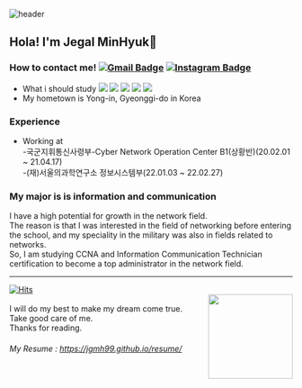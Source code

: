 ![header](https://capsule-render.vercel.app/api?type=Waving&color=6699FF&height=145&section=header&text=Jegal%20MinHyuk&fontSize=35&&fontColor=FFFFFF)
## Hola! I'm Jegal MinHyuk👋 </br> 
### How to contact me! [![Gmail Badge](https://img.shields.io/badge/Gmail-D14836?style=flat&logo=Gmail&logoColor=white)](mailto:jooa12342@gmail.com) [![Instagram Badge](https://img.shields.io/badge/Instagram-FFFFFF?style=flat&logo=Instagram&logoColor=Gray)](https://www.instagram.com/jgmh__99)
- What i should study 
<img src="https://img.shields.io/badge/Cisco-3776AB?style=for-the-badge&logo=Cisco&logoColor=white"><a>
<img src="https://img.shields.io/badge/HTML5-E34F26?style=flat-square&logo=HTML5&logoColor=white"/></a>
<img src="https://img.shields.io/badge/JavaScript-F7DF1E?style=flat-square&logo=JavaScript&logoColor=white"/></a>
<img src="https://img.shields.io/badge/MySQL-4479A1?style=flat-square&logo=MySQL&logoColor=white"/></a>
<img src="https://img.shields.io/badge/Linux-FCC624?style=flat-squar&logo=Linux&logoColor=white"/></a><br>
- My hometown is Yong-in, Gyeonggi-do in Korea

### Experience
- Working at </br>
   -국군지휘통신사령부-Cyber Network Operation Center B1(상황반)(20.02.01 ~ 21.04.17)</br> 
   -(재)서울의과학연구소 정보시스템부(22.01.03 ~ 22.02.27)</br>
### My major is is information and communication
I have a high potential for growth in the network field.</br> The reason is that I was interested in the field of networking before entering the school, and my speciality in the military was also in fields related to networks.</br> So, I am studying CCNA and Information Communication Technician certification to become a top administrator in the network field.
* * *
[![Hits](https://hits.seeyoufarm.com/api/count/incr/badge.svg?url=https%3A%2F%2Fgithub.com%2Fhaesoo9410&count_bg=%23EB8B10&title_bg=%23684327&icon=&icon_color=%23E7E7E7&title=VISIT&edge_flat=false)](https://github.com/jgmh99)</br>
<img align='right' src="https://github-readme-stats.vercel.app/api?username=jgmh99" height="150"></br>
I will do my best to make my dream come true.</br>
Take good care of me.</br>
Thanks for reading.</br>

###### My Resume : <https://jgmh99.github.io/resume/>
